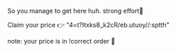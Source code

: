 So you manage to get here huh. strong effort👏

Claim your price 👉 "4=t?Itxks8_k2cR/eb.utuoy//:sptth"

note: your price is in !correct order 🤭
